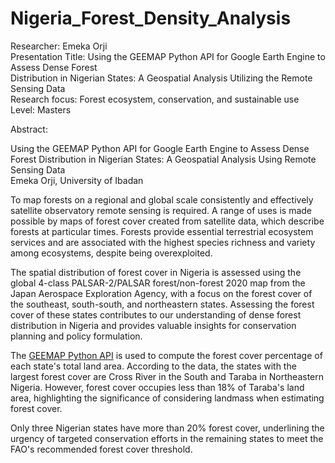 # Nigeria_Forest_Density_Analysis


Researcher:  Emeka Orji<br>
Presentation Title: Using the GEEMAP Python API for Google Earth Engine to Assess Dense Forest<br>
Distribution in Nigerian States: A Geospatial Analysis Utilizing the Remote Sensing Data<br>
Research focus: Forest ecosystem, conservation, and sustainable use<br>
Level: Masters


Abstract:


Using the GEEMAP Python API for Google Earth Engine to Assess Dense Forest Distribution in Nigerian States: A Geospatial Analysis Using Remote Sensing Data<br>
Emeka Orji, University of Ibadan


To map forests on a regional and global scale consistently and effectively satellite observatory remote sensing is required. A range of uses is made possible by maps of forest cover created from satellite data, which describe forests at particular times. Forests provide essential terrestrial ecosystem services and are associated with the highest species richness and variety among ecosystems, despite being overexploited.


The spatial distribution of forest cover in Nigeria is assessed using the global 4-class PALSAR-2/PALSAR forest/non-forest 2020 map from the Japan Aerospace Exploration Agency, with a focus on the forest cover of the southeast, south-south, and northeastern states. Assessing the forest cover of these states contributes to our understanding of dense forest distribution in Nigeria and provides valuable insights for conservation planning and policy formulation.


The [GEEMAP Python API](analysis_script/nigeria_forest_cover_analysis_img.ipynb) is used to compute the forest cover percentage of each state's total land area. According to the data, the states with the largest forest cover are Cross River in the South and Taraba in Northeastern Nigeria. However, forest cover occupies less than 18% of Taraba's land area, highlighting the significance of considering landmass when estimating forest cover.


Only three Nigerian states have more than 20% forest cover, underlining the urgency of targeted conservation efforts in the remaining states to meet the FAO's recommended forest cover threshold.